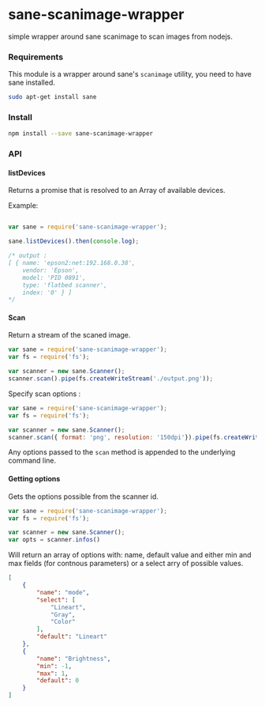 # sane-scanimage-wrapper
simple wrapper around sane scanimage to scan images from nodejs.

### Requirements

This module is a wrapper around sane's `scanimage` utility, you need to have sane installed.

```bash
sudo apt-get install sane
```

### Install

```sh
npm install --save sane-scanimage-wrapper
```


### API

#### listDevices

Returns a promise that is resolved to an Array of available devices.

Example: 

```js

var sane = require('sane-scanimage-wrapper');

sane.listDevices().then(console.log);

/* output :
[ { name: 'epson2:net:192.168.0.38',
    vendor: 'Epson',
    model: 'PID 0891',
    type: 'flatbed scanner',
    index: '0' } ]
*/
```

#### Scan 

Return a stream of the scaned image.

```js
var sane = require('sane-scanimage-wrapper');
var fs = require('fs');

var scanner = new sane.Scanner();
scanner.scan().pipe(fs.createWriteStream('./output.png'));

```

Specify scan options :

```js
var sane = require('sane-scanimage-wrapper');
var fs = require('fs');

var scanner = new sane.Scanner();
scanner.scan({ format: 'png', resolution: '150dpi'}).pipe(fs.createWriteStream('./output.png'));

```

Any options passed to the `scan` method is appended to the underlying command line.

#### Getting options

Gets the options possible from the scanner id.
```js
var sane = require('sane-scanimage-wrapper');
var fs = require('fs');

var scanner = new sane.Scanner();
var opts = scanner.infos()
```

Will return an array of options with: name, default value and either min and max fields (for contnous parameters) or a select arry of possible values.

```json
[
    {
        "name": "mode",
        "select": [
            "Lineart",
            "Gray",
            "Color"
        ],
        "default": "Lineart"
    },
    {
        "name": "Brightness",
        "min": -1,
        "max": 1,
        "default": 0
    }
]
```
